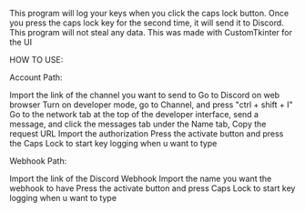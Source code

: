 This program will log your keys when you click the caps lock button. Once you press the caps lock key for the second time, it will send it to Discord. This program will not steal any data. This was made with CustomTkinter for the UI

HOW TO USE:

Account Path:

Import the link of the channel you want to send to Go to Discord on web browser 
Turn on developer mode, go to Channel, and press "ctrl + shift + I" 
Go to the network tab at the top of the developer interface, send a message, and click the messages tab under the Name tab, Copy the request URL 
Import the authorization 
Press the activate button and press the Caps Lock to start key logging when u want to type

Webhook Path:

Import the link of the Discord Webhook 
Import the name you want the webhook to have 
Press the activate button and press Caps Lock to start key logging when u want to type
